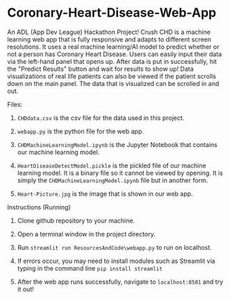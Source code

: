 # Coronary-Heart-Disease-Web-App
An ADL (App Dev League) Hackathon Project! Crush CHD is a machine learning web app that is fully responsive and adapts to different screen resolutions. It uses a real machine learning/AI model to predict whether or not a person has Coronary Heart Disease. Users can easily input their data via the left-hand panel that opens up. After data is put in successfully, hit the "Predict Results" button and wait for results to show up! Data visualizations of real life patients can also be viewed if the patient scrolls down on the main panel. The data that is visualized can be scrolled in and out.  

Files: 
1. ```CHDdata.csv``` is the csv file for the data used in this project. 

2. ```webapp.py``` is the python file for the web app.

3. ```CHDMachineLearningModel.ipynb``` is the Jupyter Notebook that contains our machine learning model. 

4. ```HeartDiseaseDetectModel.pickle``` is the pickled file of our machine learning model. It is a binary file so it cannot be viewed by opening. It is simply the ```CHDMachineLearningModel.ipynb``` file but in another form. 

5. ```Heart-Picture.jpg``` is the image that is shown in our web app. 

Instructions (Running)

1. Clone github repository to your machine. 

2. Open a terminal window in the project directory.

3. Run ```streamlit run ResourcesAndCode\webapp.py``` to run on localhost. 

4. If errors occur, you may need to install modules such as Streamlit via typing in the command line ```pip install streamlit```

5. After the web app runs successfully, navigate to ```localhost:8501``` and try it out!
